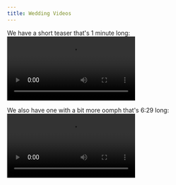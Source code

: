 ```yaml
---
title: Wedding Videos
---
```


We have a short teaser that's 1 minute long:
![1:00 long teaser video](/assets/videos/Jaimee-Alex-Vermillion_Promo.mp4)

We also have one with a bit more oomph that's 6:29 long:
![6:29 long wedding video](/assets/videos/Jaimee-Alex-Vermillion_Highlights.mp4)
